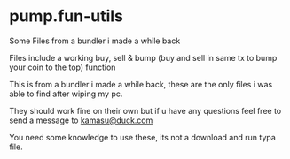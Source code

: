# pump.fun-utils
Some Files from a bundler i made a while back

Files include a working buy, sell & bump (buy and sell in same tx to bump your coin to the top) function

This is from a bundler i made a while back, these are the only files i was able to find after wiping my pc.

They should work fine on their own but if u have any questions feel free to send a message to kamasu@duck.com

You need some knowledge to use these, its not a download and run typa file.

